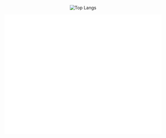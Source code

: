 <p align="center">
  <img 
    src="https://github-readme-stats.vercel.app/api/top-langs/?username=noxYJZeng&layout=compact&langs_count=12&theme=dark&card_width=500&size_weight=0.5&count_weight=1" 
    alt="Top Langs" 
  />
</p>


<p align="center">
  <img src="./metrics.svg" alt="GitHub Metrics" />
</p>

